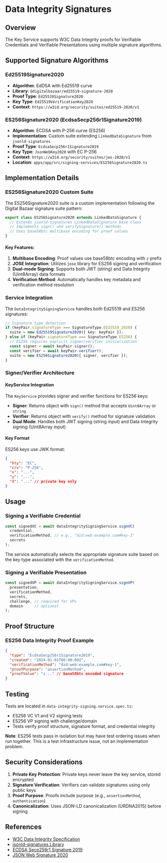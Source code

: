 # Data Integrity Signatures

## Overview

The Key Service supports W3C Data Integrity proofs for Verifiable Credentials and Verifiable Presentations using multiple signature algorithms.

## Supported Signature Algorithms

### Ed25519Signature2020
- **Algorithm**: EdDSA with Ed25519 curve
- **Library**: `@digitalbazaar/ed25519-signature-2020`
- **Proof Type**: `Ed25519Signature2020`
- **Key Type**: `Ed25519VerificationKey2020`
- **Context**: `https://w3id.org/security/suites/ed25519-2020/v1`

### ES256Signature2020 (EcdsaSecp256r1Signature2019)
- **Algorithm**: ECDSA with P-256 curve (ES256)
- **Implementation**: Custom suite extending `LinkedDataSignature` from `jsonld-signatures`
- **Proof Type**: `EcdsaSecp256r1Signature2019`
- **Key Type**: `JsonWebKey2020` with EC P-256
- **Context**: `https://w3id.org/security/suites/jws-2020/v1`
- **Location**: `apps/app/src/signing-services/ES256Signature2020.ts`

## Implementation Details

### ES256Signature2020 Custom Suite

The ES256Signature2020 suite is a custom implementation following the Digital Bazaar signature suite pattern:

```typescript
export class ES256Signature2020 extends LinkedDataSignature {
  // Extends jsonld-signatures LinkedDataSignature base class
  // Implements sign() and verifySignature() methods
  // Uses base58btc multibase encoding for proof values
}
```

#### Key Features:
1. **Multibase Encoding**: Proof values use base58btc encoding with `z` prefix
2. **JOSE Integration**: Utilizes `jose` library for ES256 signing and verification
3. **Dual-mode Signing**: Supports both JWT (string) and Data Integrity (Uint8Array) data formats
4. **Verification Method**: Automatically handles key metadata and verification method resolution

### Service Integration

The `DataIntegritySigningService` handles both Ed25519 and ES256 signatures:

```typescript
// Signature type detection
if (keyPair.signatureType === SignatureType.ED25519_2020) {
  suite = new Ed25519Signature2020({ key: keyPair });
} else if (keyPair.signatureType === SignatureType.ES256) {
  // ES256 requires explicit signer/verifier initialization
  const signer = await keyPair.signer();
  const verifier = await keyPair.verifier();
  suite = new ES256Signature2020({ signer, verifier });
}
```

### Signer/Verifier Architecture

#### KeyService Integration
The `KeyService` provides signer and verifier functions for ES256 keys:

- **Signer**: Returns object with `sign()` method that accepts `Uint8Array` or `string`
- **Verifier**: Returns object with `verify()` method for signature validation
- **Dual Mode**: Handles both JWT signing (string input) and Data Integrity signing (Uint8Array input)

#### Key Format
ES256 keys use JWK format:
```json
{
  "kty": "EC",
  "crv": "P-256",
  "x": "...",
  "y": "...",
  "d": "..." // private key only
}
```

## Usage

### Signing a Verifiable Credential

```typescript
const signedVC = await dataIntegritySigningService.signVC(
  credential,
  verificationMethod, // e.g., "did:web:example.com#key-1"
  secrets
);
```

The service automatically selects the appropriate signature suite based on the key type associated with the `verificationMethod`.

### Signing a Verifiable Presentation

```typescript
const signedVP = await dataIntegritySigningService.signVP(
  presentation,
  verificationMethod,
  secrets,
  challenge, // required for VPs
  domain     // optional
);
```

## Proof Structure

### ES256 Data Integrity Proof Example

```json
{
  "type": "EcdsaSecp256r1Signature2019",
  "created": "2024-01-01T00:00:00Z",
  "verificationMethod": "did:web:example.com#key-1",
  "proofPurpose": "assertionMethod",
  "proofValue": "z..." // base58btc encoded signature
}
```

## Testing

Tests are located in `data-integrity-signing.service.spec.ts`:
- ES256 VC V1 and V2 signing tests
- ES256 VP signing with challenge/domain
- Tests verify proof structure, signature format, and credential integrity

**Note**: ES256 tests pass in isolation but may have test ordering issues when run together. This is a test infrastructure issue, not an implementation problem.

## Security Considerations

1. **Private Key Protection**: Private keys never leave the key service, stored encrypted
2. **Signature Verification**: Verifiers can validate signatures using only public keys
3. **Proof Purpose**: Proofs include purpose (e.g., `assertionMethod`, `authentication`)
4. **Canonicalization**: Uses JSON-LD canonicalization (URDNA2015) before signing

## References

- [W3C Data Integrity Specification](https://w3c.github.io/vc-data-integrity/)
- [jsonld-signatures Library](https://github.com/digitalbazaar/jsonld-signatures)
- [ECDSA Secp256r1 Signature 2019](https://w3c-ccg.github.io/lds-ecdsa-secp256r1-2019/)
- [JSON Web Signature 2020](https://w3c-ccg.github.io/lds-jws2020/)

